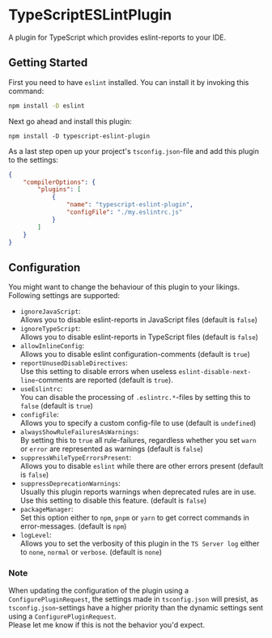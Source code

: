# TypeScriptESLintPlugin
A plugin for TypeScript which provides eslint-reports to your IDE.

## Getting Started
First you need to have `eslint` installed.
You can install it by invoking this command:
```sh
npm install -D eslint
```

Next go ahead and install this plugin:
```
npm install -D typescript-eslint-plugin
```

As a last step open up your project's `tsconfig.json`-file and add this plugin to the settings:
```json
{
    "compilerOptions": {
        "plugins": [
            {
                "name": "typescript-eslint-plugin",
                "configFile": "./my.eslintrc.js"
            }
        ]
    }
}
```

## Configuration
You might want to change the behaviour of this plugin to your likings.
Following settings are supported:

  * `ignoreJavaScript`:  
    Allows you to disable eslint-reports in JavaScript files (default is `false`)
  * `ignoreTypeScript`:  
    Allows you to disable eslint-reports in TypeScript files (default is `false`)
  * `allowInlineConfig`:  
    Allows you to disable eslint configuration-comments (default is `true`)
  * `reportUnusedDisableDirectives`:  
    Use this setting to disable errors when useless `eslint-disable-next-line`-comments are reported (default is `true`).
  * `useEslintrc`:  
    You can disable the processing of `.eslintrc.*`-files by setting this to `false` (default is `true`)
  * `configFile`:  
    Allows you to specify a custom config-file to use (default is `undefined`)
  * `alwaysShowRuleFailuresAsWarnings`:  
    By setting this to `true` all rule-failures, regardless whether you set `warn` or `error` are represented as warnings (default is `false`)
  * `suppressWhileTypeErrorsPresent`:  
    Allows you to disable `eslint` while there are other errors present (default is `false`)
  * `suppressDeprecationWarnings`:  
    Usually this plugin reports warnings when deprecated rules are in use. Use this setting to disable this feature. (default is `false`)
  * `packageManager`:  
    Set this option either to `npm`, `pnpm` or `yarn` to get correct commands in error-messages. (default is `npm`)
  * `logLevel`:  
    Allows you to set the verbosity of this plugin in the `TS Server log` either to `none`, `normal` or `verbose`. (default is `none`)

### Note
When updating the configuration of the plugin using a `ConfigurePluginRequest`, the settings made in `tsconfig.json` will presist, as `tsconfig.json`-settings have a higher priority than the dynamic settings sent using a `ConfigurePluginRequest`.  
Please let me know if this is not the behavior you'd expect.
